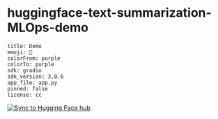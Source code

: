 
# huggingface-text-summarization-MLOps-demo

```
title: Demo
emoji: 🫠
colorFrom: purple
colorTo: purple
sdk: gradio
sdk_version: 3.0.6
app_file: app.py
pinned: false
license: cc
```

[![Sync to Hugging Face hub](https://github.com/imkushwaha/huggingface-text-summarization-MLOps-demo/actions/workflows/main.yml/badge.svg)](https://github.com/imkushwaha/huggingface-text-summarization-MLOps-demo/actions/workflows/main.yml)


